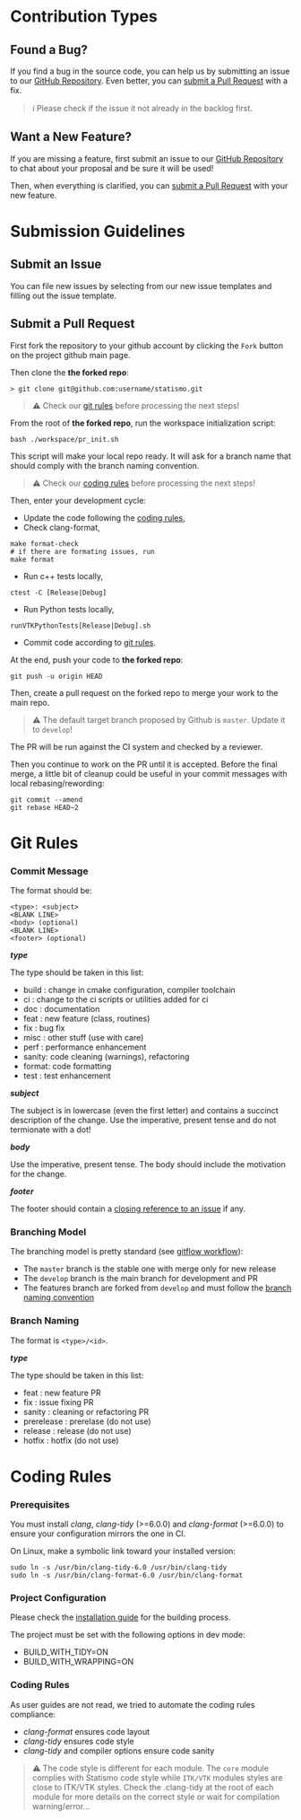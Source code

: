 Contribution Types
==================

Found a Bug?
------------

If you find a bug in the source code, you can help us by submitting an issue to our [GitHub Repository](https://github.com/kenavolic/statismo/issues). Even better, you can [submit a Pull Request](#Submit-a-Pull-Request) with a fix.

> :information_source: Please check if the issue it not already in the backlog first.

Want a New Feature?
-------------------

If you are missing a feature, first submit an issue to our [GitHub Repository](https://github.com/kenavolic/statismo/issues) to chat about your proposal and be sure it will be used!

Then, when everything is clarified, you can [submit a Pull Request](#Submit-a-Pull-Request) with your new feature.

Submission Guidelines
=====================

Submit an Issue
---------------

You can file new issues by selecting from our new issue templates and filling out the issue template.

Submit a Pull Request
---------------------

First fork the repository to your github account by clicking the ```Fork``` button on the project github main page.

Then clone the **the forked repo**:
```
> git clone git@github.com:username/statismo.git
```

> :warning: Check our [git rules](#Git-Rules) before processing the next steps!

From the root of **the forked repo**, run the workspace initialization script:
```
bash ./workspace/pr_init.sh
```

This script will make your local repo ready. It will ask for a branch name
that should comply with the branch naming convention.

> :warning: Check our [coding rules](#Coding-Rules) before processing the next steps!

Then, enter your development cycle:
* Update the code following the [coding rules](#Coding-Rules),
* Check clang-format,
```
make format-check
# if there are formating issues, run
make format
```
* Run c++ tests locally,
```
ctest -C [Release|Debug]
```
* Run Python tests locally,
```
runVTKPythonTests[Release|Debug].sh
```
* Commit code according to [git rules](#Git-Rules).

At the end, push your code to **the forked repo**:
```
git push -u origin HEAD
```

Then, create a pull request on the forked repo to merge your work to the main
repo.

> :warning: The default target branch proposed by Github is ```master```. Update it to ```develop```!

The PR will be run against the CI system and checked by a reviewer.

Then you continue to work on the PR until it is accepted. Before the final merge,
a little bit of cleanup could be useful in your commit messages with local rebasing/rewording:
~~~
git commit --amend
git rebase HEAD~2
~~~

Git Rules
=========

### Commit Message

The format should be:
```
<type>: <subject>
<BLANK LINE>
<body> (optional)
<BLANK LINE>
<footer> (optional)
```

***type***

The type should be taken in this list:
* build : change in cmake configuration, compiler toolchain
* ci    : change to the ci scripts or utilities added for ci
* doc   : documentation
* feat  : new feature (class, routines)
* fix   : bug fix
* misc  : other stuff (use with care)
* perf  : performance enhancement
* sanity: code cleaning (warnings), refactoring
* format: code formatting
* test  : test enhancement

***subject***

The subject is in lowercase (even the first letter) and contains a succinct description of the change. Use the imperative, present tense
and do not termionate with a dot!

***body***

Use the imperative, present tense. The body should include the motivation for the change.

***footer***

The footer should contain a [closing reference to an issue](https://help.github.com/articles/closing-issues-via-commit-messages/) if any.

### Branching Model

The branching model is pretty standard (see [gitflow workflow](https://www.atlassian.com/git/tutorials/comparing-workflows/gitflow-workflow)):
 * The ```master``` branch is the stable one with merge only for new release
 * The ```develop``` branch is the main branch for development and PR
 * The features branch are forked from ```develop``` and must follow the [branch naming convention](#Branch-Naming)

### Branch Naming

The format is ```<type>/<id>```.

***type***

The type should be taken in this list:
* feat        : new feature PR
* fix         : issue fixing PR
* sanity      : cleaning or refactoring PR
* prerelease  : prerelase (do not use)
* release     : release (do not use)
* hotfix      : hotfix (do not use)

Coding Rules
============

### Prerequisites

You must install *clang*, *clang-tidy* (>=6.0.0) and *clang-format* (>=6.0.0) to ensure your configuration mirrors the one in CI.

On Linux, make a symbolic link toward your installed version:
```
sudo ln -s /usr/bin/clang-tidy-6.0 /usr/bin/clang-tidy
sudo ln -s /usr/bin/clang-format-6.0 /usr/bin/clang-format
```

### Project Configuration

Please check the [installation guide](doc/md/INSTALL.md) for the building process.

The project must be set with the following options in dev mode:
 * BUILD_WITH_TIDY=ON
 * BUILD_WITH_WRAPPING=ON

### Coding Rules

As user guides are not read, we tried to automate the coding rules compliance:
* *clang-format* ensures code layout
* *clang-tidy* ensures code style
* *clang-tidy* and compiler options ensure code sanity

> :warning: The code style is different for each module. The ```core``` module
> complies with Statismo code style while ```ITK/VTK``` modules styles are close to
> ITK/VTK styles. Check the .clang-tidy at the root of each module for more details
> on the correct style or wait for compilation warning/error...

